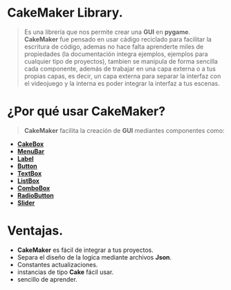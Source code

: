 # CakeMaker Library.
>Es una librería que nos permite crear una **GUI** en **pygame**.
>**CakeMaker** fue pensado en usar cádigo reciclado para facilitar la escritura
>de código, ademas no hace falta aprenderte miles de propiedades
>(la documentación integra ejemplos, ejemplos para cualquier tipo de proyectos), 
>tambien se manipula de forma sencilla cada componente, además de trabajar en
>una capa externa o a tus propias capas, es decir, un capa externa para separar
>la interfaz con el videojuego y la interna es poder integrar la interfaz a tus
>escenas. 

# ¿Por qué usar CakeMaker?
>**CakeMaker** facilita la creación de **GUI** mediantes componentes como:

- [**CakeBox**](component/CakeBox.md)
- [**MenuBar**](component/MenuBar.md)
- [**Label**](component/Label.md)
- [**Button**](component/Button.md)
- [**TextBox**](component/TextBox.md)
- [**ListBox**](component/ListBox.md)
- [**ComboBox**](component/ComboBox.md)
- [**RadioButton**](component/ComboBox.md)
- [**Slider**](component/ComboBox.md)

# Ventajas.
- **CakeMaker** es fácil de integrar a tus proyectos.
- Separa el diseño de la logica mediante archivos **Json**.
- Constantes actualizaciones.
- instancias de tipo **Cake** fácil usar.
- sencillo de aprender.

